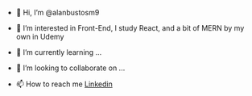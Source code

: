 - 👋 Hi, I’m @alanbustosm9
- 👀 I’m interested in Front-End, I study React, and a bit of MERN by my own in Udemy  
- 🌱 I’m currently learning ...
- 💞️ I’m looking to collaborate on ...


- 📫 How to reach me [Linkedin](https://www.linkedin.com/in/alan-bustos-mora-80564a219/)

